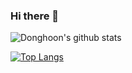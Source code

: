 ### Hi there 👋

![Donghoon's github stats](https://github-readme-stats.vercel.app/api?username=Donghoon759&count_private=true?theme=radical&show_icons=true)

[![Top Langs](https://github-readme-stats.vercel.app/api/top-langs/?username=Donghoon759&hide=jupyter%20notebook)](https://github.com/minkukjo/github-readme-stats)

<!--
**Donghoon759/Donghoon759** is a ✨ _special_ ✨ repository because its `README.md` (this file) appears on your GitHub profile.

Here are some ideas to get you started:

- 🔭 I’m currently working on ...
- 🌱 I’m currently learning ...
- 👯 I’m looking to collaborate on ...
- 🤔 I’m looking for help with ...
- 💬 Ask me about ...
- 📫 How to reach me: ...
- 😄 Pronouns: ...
- ⚡ Fun fact: ...
-->

